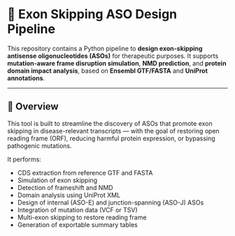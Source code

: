# 🔬 Exon Skipping ASO Design Pipeline

This repository contains a Python pipeline to **design exon-skipping antisense oligonucleotides (ASOs)** for therapeutic purposes. It supports **mutation-aware frame disruption simulation**, **NMD prediction**, and **protein domain impact analysis**, based on **Ensembl GTF/FASTA** and **UniProt annotations**.

---

## 🧭 Overview

This tool is built to streamline the discovery of ASOs that promote exon skipping in disease-relevant transcripts — with the goal of restoring open reading frame (ORF), reducing harmful protein expression, or bypassing pathogenic mutations.

It performs:

- CDS extraction from reference GTF and FASTA
- Simulation of exon skipping
- Detection of frameshift and NMD
- Domain analysis using UniProt XML
- Design of internal (ASO-E) and junction-spanning (ASO-J) ASOs
- Integration of mutation data (VCF or TSV)
- Multi-exon skipping to restore reading frame
- Generation of exportable summary tables

